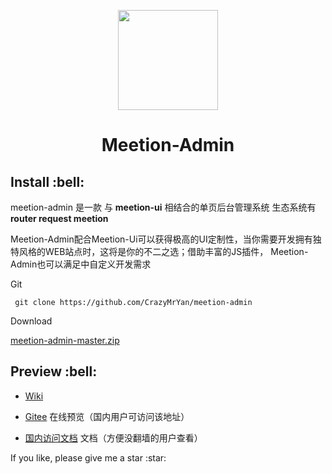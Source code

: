 <p align="center">
  <img width="160" src="http://crazy.lovemysoul.vip/meetion-admin/src/images/logon.png">
</p>
<h1 align="center"> Meetion-Admin </h1>
<h2>Install :bell:</h2>
<p>meetion-admin 是一款 与 <b>meetion-ui</b> 相结合的单页后台管理系统 生态系统有 <b>router request meetion</b> </p>
<p>Meetion-Admin配合Meetion-Ui可以获得极高的UI定制性，当你需要开发拥有独特风格的WEB站点时，这将是你的不二之选；借助丰富的JS插件， Meetion-Admin也可以满足中自定义开发需求</p>
<p>Git</p>
<p><code> git clone https://github.com/CrazyMrYan/meetion-admin </code></p>
<p>Download</p>
<p><a href="https://github.com/CrazyMrYan/meetion-admin/archive/master.zip">meetion-admin-master.zip</a></p>

<h2>Preview :bell:</h2>

- [Wiki](https://github.com/CrazyMrYan/meetion-admin/)

- [Gitee](http://crazy.lovemysoul.vip/meetion-admin) 在线预览（国内用户可访问该地址）

- [国内访问文档](http://crazy.lovemysoul.vip) 文档（方便没翻墙的用户查看）

<p>If you like, please give me a star :star:</p>

